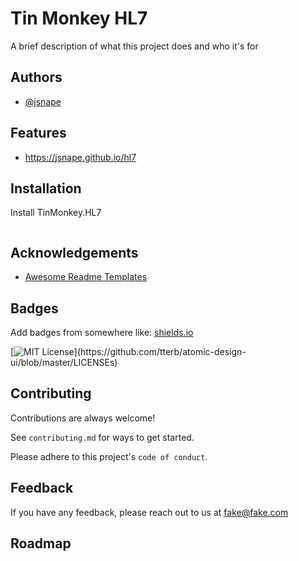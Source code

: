 ﻿# Tin Monkey HL7

A brief description of what this project does and who it's for

## Authors

- [@jsnape](https://www.github.com/jsnape)

## Features

- https://jsnape.github.io/hl7

## Installation

Install TinMonkey.HL7

```PowerShell
```

## Acknowledgements

- [Awesome Readme Templates](https://awesomeopensource.com/project/elangosundar/awesome-README-templates)

## Badges

Add badges from somewhere like: [shields.io](https://shields.io/)

[![MIT License](https://img.shields.io/apm/l/atomic-design-ui.svg?)](https://github.com/tterb/atomic-design-ui/blob/master/LICENSEs)

## Contributing

Contributions are always welcome!

See `contributing.md` for ways to get started.

Please adhere to this project's `code of conduct`.

## Feedback

If you have any feedback, please reach out to us at fake@fake.com

## Roadmap

